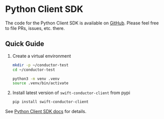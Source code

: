 # Python Client SDK

The code for the Python Client SDK is available on [GitHub](https://github.com/swift-conductor/conductor-client-python). Please feel free to file PRs, issues, etc. there.

## Quick Guide

1. Create a virtual environment

    ```sh
    mkdir -p ~/conductor-test
    cd ~/conductor-test

    python3 -m venv .venv
    source .venv/bin/activate
    ```

2. Install latest version of `swift-conductor-client` from pypi

    ```sh
    pip install swift-conductor-client
    ```

See [Python Client SDK docs](https://github.com/swift-conductor/conductor-client-python/blob/main/README.md) for details.